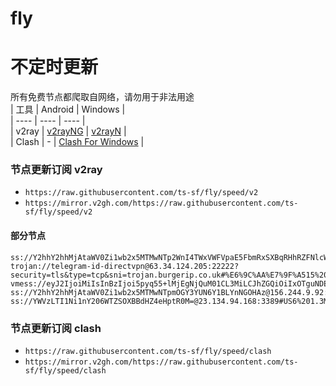 # fly
# 不定时更新
所有免费节点都爬取自网络，请勿用于非法用途  
|  工具  | Android  | Windows  |  
|  ----  | ----   | ----  |  
| v2ray  | [v2rayNG](https://github.com/2dust/v2rayNG/releases) | [v2rayN](https://github.com/2dust/v2rayN/releases) |  
| Clash  | - | [Clash For Windows](https://github.com/2dust/clashN/releases) | 
  
### 节点更新订阅  v2ray
- `https://raw.githubusercontent.com/ts-sf/fly/speed/v2`  
- `https://mirror.v2gh.com/https://raw.githubusercontent.com/ts-sf/fly/speed/v2`  

#### 部分节点  
``` 
ss://Y2hhY2hhMjAtaWV0Zi1wb2x5MTMwNTp2WnI4TWxVWFVpaE5FbmRxSXBqRHhRZFNlcWkzN0ZiZ29IQm1RMXN5eTZaamtiQm4=@103.174.86.113:51348#%E6%9C%AA%E7%9F%A514%201.2MB%2Fs
trojan://telegram-id-directvpn@63.34.124.205:22222?security=tls&type=tcp&sni=trojan.burgerip.co.uk#%E6%9C%AA%E7%9F%A515%207.4MB%2Fs
vmess://eyJ2IjoiMiIsInBzIjoi5pyq55+lMjEgNjQuM01CL3MiLCJhZGQiOiIxOTguNDEuMjA5LjcwIiwicG9ydCI6Ijg4ODAiLCJpZCI6IjRiMzY2MjVjLWI5ZDktM2VhNi1hZWQ1LTg2ZDYyYzcwZTE2ZCIsImFpZCI6IjAiLCJzY3kiOiJhdXRvIiwibmV0Ijoid3MiLCJ0eXBlIjoiIiwiaG9zdCI6IjEwMC0xMDMtNTgtMzkuczEuZGItbGluazAyLnRvcCIsInBhdGgiOiIvZGFiYWkuaW4xMDQuMjUuMjQ5LjIxNSIsInRscyI6IiIsInNuaSI6IiIsInRlc3RfbmFtZSI6IjIxIn0=
ss://Y2hhY2hhMjAtaWV0Zi1wb2x5MTMwNTpmOGY3YUN6Y1BLYnNGOHAz@156.244.9.92:990#%E6%9C%AA%E7%9F%A522%2056.9KB%2Fs
ss://YWVzLTI1Ni1nY206WTZSOXBBdHZ4eHptR0M=@23.134.94.168:3389#US6%201.3MB%2Fs
```
### 节点更新订阅  clash
- `https://raw.githubusercontent.com/ts-sf/fly/speed/clash`  
- `https://mirror.v2gh.com/https://raw.githubusercontent.com/ts-sf/fly/speed/clash`  


